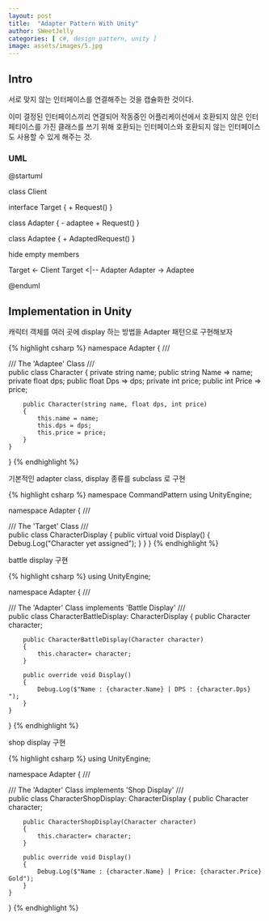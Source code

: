 ```yaml
---
layout: post
title:  "Adapter Pattern With Unity"
author: SWeetJelly
categories: [ c#, design pattern, unity ]
image: assets/images/5.jpg
---
```


## Intro

서로 맞지 않는 인터페이스를 연결해주는 것을 캡슐화한 것이다.

이미 결정된 인터페이스끼리 연결되어 작동중인 어플리케이션에서 호환되지 않은 인터페티이스를 가진 클래스를 쓰기 위해 호환되는 인터페이스와 호환되지 않는 인터페이스도 사용할 수 있게 해주는 것.

### UML

@startuml

class Client

interface Target
{
    + Request()
}

class Adapter {
    - adaptee
    + Request()
}

class Adaptee {
    + AdaptedRequest()
}

hide empty members

Target <- Client
Target <|-- Adapter
Adapter -> Adaptee

@enduml

## Implementation in Unity

캐릭터 객체를 여러 곳에 display 하는 방법을 Adapter 패턴으로 구현해보자

{% highlight csharp %}
namespace Adapter
{
    /// <summary>
    /// The 'Adaptee' Class
    /// </summary>
    public class Character
    {
        private string name;
        public string Name => name;
        private float dps;
        public float Dps => dps;
        private int price;
        public int Price => price;

        public Character(string name, float dps, int price)
        {
            this.name = name;
            this.dps = dps;
            this.price = price;
        }
    }
}
{% endhighlight %}

기본적인 adapter class, display 종류를 subclass 로 구현

{% highlight csharp %}
namespace CommandPattern
using UnityEngine;

namespace Adapter
{
    /// <summary>
    /// The 'Target' Class
    /// </summary>
    public class CharacterDisplay
    {
        public virtual void Display()
        {
            Debug.Log("Character yet assigned");
        }
    }
}
{% endhighlight %}

battle display 구현

{% highlight csharp %}
using UnityEngine;

namespace Adapter
{
    /// <summary>
    /// The 'Adapter' Class implements 'Battle Display'
    /// </summary>
    public class CharacterBattleDisplay: CharacterDisplay
    {
        public Character character;

        public CharacterBattleDisplay(Character character)
        {
            this.character= character;
        }

        public override void Display()
        {
            Debug.Log($"Name : {character.Name} | DPS : {character.Dps} ");
        }
    }
}
{% endhighlight %}

shop display 구현

{% highlight csharp %}
using UnityEngine;

namespace Adapter
{
    /// <summary>
    /// The 'Adapter' Class implements 'Shop Display'
    /// </summary>
    public class CharacterShopDisplay: CharacterDisplay
    {
        public Character character;

        public CharacterShopDisplay(Character character)
        {
            this.character= character;
        }

        public override void Display()
        {
            Debug.Log($"Name : {character.Name} | Price: {character.Price} Gold");
        }
    }
}
{% endhighlight %}
